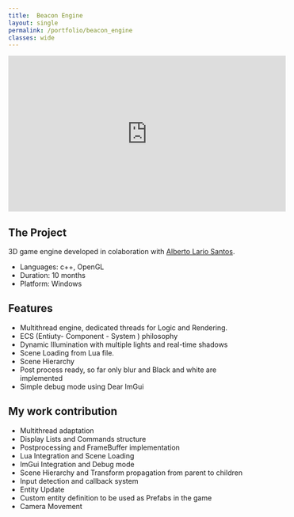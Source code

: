 ```yaml
---
title:  Beacon Engine
layout: single
permalink: /portfolio/beacon_engine
classes: wide
---
```


<iframe width="560" height="315" src="https://www.youtube.com/embed/6wuh0pfqeew" frameborder="0" allow="accelerometer; autoplay; clipboard-write; encrypted-media; gyroscope; picture-in-picture" allowfullscreen></iframe>


## The Project
3D game engine developed in colaboration with [Alberto Lario Santos](https://www.linkedin.com/in/alberto-lario-santos-8685391b3/). 

- Languages: c++, OpenGL
- Duration: 10 months
- Platform: Windows

## Features
- Multithread engine, dedicated threads for Logic and Rendering.
- ECS (Entiuty- Component - System ) philosophy
- Dynamic Illumination with multiple lights and real-time shadows
- Scene Loading from Lua file.
- Scene Hierarchy
- Post process ready, so far only blur and Black and white are implemented
- Simple debug mode using Dear ImGui


## My work contribution
- Multithread adaptation
- Display Lists and Commands structure
- Postprocessing and FrameBuffer implementation
- Lua Integration and Scene Loading
- ImGui Integration and Debug mode
- Scene Hierarchy and Transform propagation from parent to children
- Input detection and callback system
- Entity Update
- Custom entity definition to be used as Prefabs in the game 
- Camera Movement
